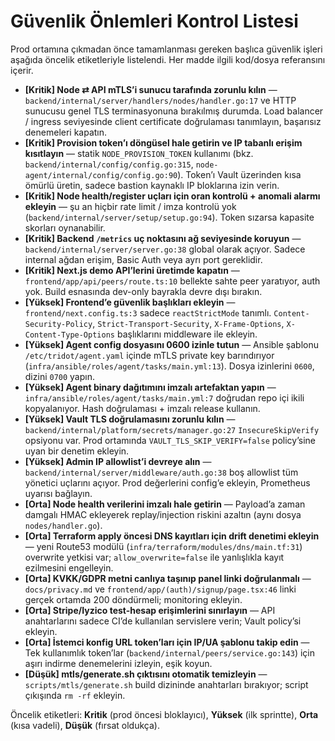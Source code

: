 # Güvenlik Önlemleri Kontrol Listesi

Prod ortamına çıkmadan önce tamamlanması gereken başlıca güvenlik işleri aşağıda öncelik etiketleriyle listelendi. Her madde ilgili kod/dosya referansını içerir.

- **[Kritik] Node ⇄ API mTLS’i sunucu tarafında zorunlu kılın** — `backend/internal/server/handlers/nodes/handler.go:17` ve HTTP sunucusu genel TLS terminasyonuna bırakılmış durumda. Load balancer / ingress seviyesinde client certificate doğrulaması tanımlayın, başarısız denemeleri kapatın.
- **[Kritik] Provision token’ı döngüsel hale getirin ve IP tabanlı erişim kısıtlayın** — statik `NODE_PROVISION_TOKEN` kullanımı (bkz. `backend/internal/config/config.go:315`, `node-agent/internal/config/config.go:90`). Token’ı Vault üzerinden kısa ömürlü üretin, sadece bastion kaynaklı IP bloklarına izin verin.
- **[Kritik] Node health/register uçları için oran kontrolü + anomali alarmı ekleyin** — şu an hiçbir rate limit / imza kontrolü yok (`backend/internal/server/setup/setup.go:94`). Token sızarsa kapasite skorları oynanabilir.
- **[Kritik] Backend `/metrics` uç noktasını ağ seviyesinde koruyun** — `backend/internal/server/server.go:38` global olarak açıyor. Sadece internal ağdan erişim, Basic Auth veya ayrı port gereklidir.
- **[Kritik] Next.js demo API’lerini üretimde kapatın** — `frontend/app/api/peers/route.ts:10` bellekte sahte peer yaratıyor, auth yok. Build esnasında dev-only bayrakla devre dışı bırakın.
- **[Yüksek] Frontend’e güvenlik başlıkları ekleyin** — `frontend/next.config.ts:3` sadece `reactStrictMode` tanımlı. `Content-Security-Policy`, `Strict-Transport-Security`, `X-Frame-Options`, `X-Content-Type-Options` başlıklarını middleware ile ekleyin.
- **[Yüksek] Agent config dosyasını 0600 izinle tutun** — Ansible şablonu `/etc/tridot/agent.yaml` içinde mTLS private key barındırıyor (`infra/ansible/roles/agent/tasks/main.yml:13`). Dosya izinlerini `0600`, dizini `0700` yapın.
- **[Yüksek] Agent binary dağıtımını imzalı artefaktan yapın** — `infra/ansible/roles/agent/tasks/main.yml:7` doğrudan repo içi ikili kopyalanıyor. Hash doğrulaması + imzalı release kullanın.
- **[Yüksek] Vault TLS doğrulamasını zorunlu kılın** — `backend/internal/platform/secrets/manager.go:27` `InsecureSkipVerify` opsiyonu var. Prod ortamında `VAULT_TLS_SKIP_VERIFY=false` policy’sine uyan bir denetim ekleyin.
- **[Yüksek] Admin IP allowlist’i devreye alın** — `backend/internal/server/middleware/auth.go:38` boş allowlist tüm yönetici uçlarını açıyor. Prod değerlerini config’e ekleyin, Prometheus uyarısı bağlayın.
- **[Orta] Node health verilerini imzalı hale getirin** — Payload’a zaman damgalı HMAC ekleyerek replay/injection riskini azaltın (aynı dosya `nodes/handler.go`).
- **[Orta] Terraform apply öncesi DNS kayıtları için drift denetimi ekleyin** — yeni Route53 modülü (`infra/terraform/modules/dns/main.tf:31`) overwrite yetkisi var; `allow_overwrite=false` ile yanlışlıkla kayıt ezilmesini engelleyin.
- **[Orta] KVKK/GDPR metni canlıya taşınıp panel linki doğrulanmalı** — `docs/privacy.md` ve `frontend/app/(auth)/signup/page.tsx:46` linki gerçek ortamda 200 döndürmeli; monitoring ekleyin.
- **[Orta] Stripe/Iyzico test-hesap erişimlerini sınırlayın** — API anahtarlarını sadece CI’de kullanılan servislere verin; Vault policy’si ekleyin.
- **[Orta] İstemci konfig URL token’ları için IP/UA şablonu takip edin** — Tek kullanımlık token’lar (`backend/internal/peers/service.go:143`) için aşırı indirme denemelerini izleyin, eşik koyun.
- **[Düşük] mtls/generate.sh çıktısını otomatik temizleyin** — `scripts/mtls/generate.sh` build dizininde anahtarları bırakıyor; script çıkışında `rm -rf` ekleyin.

Öncelik etiketleri: **Kritik** (prod öncesi bloklayıcı), **Yüksek** (ilk sprintte), **Orta** (kısa vadeli), **Düşük** (fırsat oldukça).
